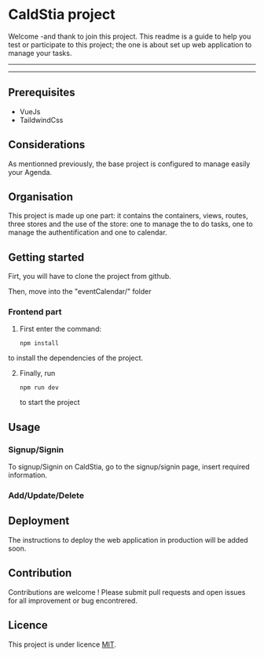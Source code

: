 # CaldStia project
Welcome -and thank to join this project. This readme is a guide to help you test or participate to this project; the one is about set up  web application to manage your tasks.
***
***
## Prerequisites
-   VueJs
-   TaildwindCss 

## Considerations
As mentionned previously, the base project is configured to manage easily your Agenda.

## Organisation 
This project is made up one part: it contains the containers, views, routes, three stores and the use of the store: one to manage the to do tasks, one to manage the authentification and one to calendar.


## Getting started 
Firt, you will have to clone the project from github.

Then, move into the "eventCalendar/" folder


### Frontend part

1) First enter the command:
    ```
    npm install
    
    ```
to install the dependencies of the project.

2) Finally, run  
    ```
    npm run dev 

    ```
    to start the project

## Usage

### Signup/Signin

To signup/Signin on CaldStia, go to the signup/signin page, insert required information.

### Add/Update/Delete

## Deployment

The instructions to deploy the web application in production will be added soon.

## Contribution

Contributions are welcome ! Please submit pull requests and open issues for all improvement or bug encontrered.

## Licence

This project is under licence [MIT](LICENSE).
